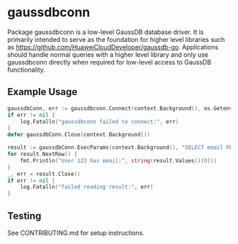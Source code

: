 # gaussdbconn

Package gaussdbconn is a low-level GaussDB database driver. It is primarily intended to serve as the foundation for 
higher level libraries such as https://github.com/HuaweiCloudDeveloper/gaussdb-go. Applications should handle normal 
queries with a higher level library and only use gaussdbconn directly when required for low-level access to GaussDB 
functionality.

## Example Usage

```go
gaussdbConn, err := gaussdbconn.Connect(context.Background(), os.Getenv("DATABASE_URL"))
if err != nil {
	log.Fatalln("gaussdbconn failed to connect:", err)
}
defer gaussdbConn.Close(context.Background())

result := gaussdbConn.ExecParams(context.Background(), "SELECT email FROM users WHERE id=$1", [][]byte{[]byte("123")}, nil, nil, nil)
for result.NextRow() {
	fmt.Println("User 123 has email:", string(result.Values()[0]))
}
_, err = result.Close()
if err != nil {
	log.Fatalln("failed reading result:", err)
}
```

## Testing

See CONTRIBUTING.md for setup instructions.
